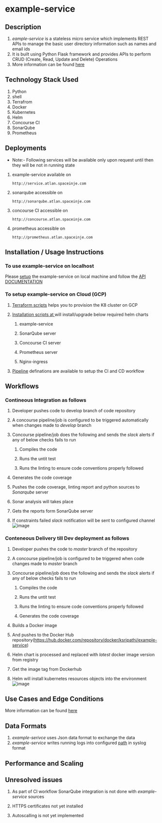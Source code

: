 # example-service
## Description
1. *eample-service* is a stateless micro service which implements REST APIs to manage the basic user directory information such as names and email ids
2. It is built using Python Flask framework and provides APIs to perform CRUD (Create, Read, Update and Delete) Operations
3. More information can be found [here](https://bitbucket.org/sripathi2610/example-service/src/master/app/)

## Technology Stack Used

   1. Python
   2. shell
   3. Terrafrom
   2. Docker
   3. Kubernetes
   4. Helm
   5. Concourse CI
   6. SonarQube
   7. Prometheus
## Deployments
* Note:- Following services will be available only upon request until then they will be not in running state

1. example-service available on

      ```
      http://service.atlan.spaceinje.com
      ```

2. sonarqube accessible on

      ```
      http://sonarqube.atlan.spaceinje.com
      ```

3. concourse CI accessible on
      ```
      http://concourse.atlan.spaceinje.com
      ```

4. prometheus accessible on

      ```
      http://prometheus.atlan.spaceinje.com
      ```

## Installation / Usage Instructions
### To use example-service on localhost
Please [setup]((https://bitbucket.org/sripathi2610/example-service/src/master/app/)) the example-service on local machine and follow the [API DOCUMENTATION](https://bitbucket.org/sripathi2610/example-service/src/master/app/)
### To setup example-service on Cloud (GCP)
 1. [Terraform scripts](https://bitbucket.org/sripathi2610/example-service/src/master/infra/) helps you to provision the K8 cluster on GCP
 2. [Installation scripts at ](https://bitbucket.org/sripathi2610/example-service/src/master/helm-chart/install-helm.sh) will install/upgrade below required helm charts
 
    1. example-service
    
    2. SonarQube server
    
    3. Concourse CI server
    
    4. Prometheus server
    
    5. Nginx-ingress
    
3. [Pipeline](https://bitbucket.org/sripathi2610/example-service/src/master/ci/) definations are available to setup the CI and CD workflow
## Workflows
### Contineous Integration as follows

1.  Developer pushes code to develop branch of code repository
2.  A concourse pipeline/job is configured to be triggered automatically when changes made to *develop* branch
3.  Concourse pipeline/job does the following and sends the *slack* alerts if any of below checks fails to run

    1.  Compiles the code
   
    2.  Runs the untit test
	
    3.  Runs the linting to ensure code conventions properly followed
	
4.  Generates the code coverage
5.  Pushes the code coverage, linting report and python sources to *Sonarqube* server
4.  Sonar analysis will takes place
5.  Gets the reports form SonarQube server
6.  If constraints failed *slack* notification will be sent to configured channel
    ![image](https://drive.google.com/uc?export=view&id=1uoyWKxPZJ123vnuwLOUYgibZyv64yMTB)

### Conteneous Delivery till Dev deployment as follows

1.  Developer pushes the code to *master* branch of the repository
2.  A concourse pipeline/job is configured to be triggered when code changes made to *master* branch
3.  Concourse pipeline/job does the following and sends the *slack* alerts  if any of below checks fails to run

    1.  Compiles the code
    
    2.  Runs the untit test
    
    3.  Runs the linting to ensure code conventions properly followed
    
    4.  Generates the code coverage
    
4.  Builds a Docker image
5.  And pushes to the Docker Hub repository(https://hub.docker.com/repository/docker/ksripathi/example-service)
6.  Helm chart is processed and replaced with *latest* docker image version from registry
7.  Get the image tag from Dockerhub
8.  Helm will install kubernetes resources objects into the environment
   ![image](https://drive.google.com/uc?export=view&id=1G3nnOxAMSXKkptQ2N8HE1SPwrd74x2vh)

## Use Cases and Edge Conditions
   More information can be found [here](https://bitbucket.org/sripathi2610/example-service/src/master/)

## Data Formats
1. *example-serivce* uses Json data format to exchange the data
2. *example-service* writes running logs into configured [path](https://bitbucket.org/sripathi2610/example-service/src/778b73d832e2eeb49ae085562e76124abae649be/app/src/config/config.py#lines-2) in syslog format

## Performance and Scaling

## Unresolved issues

   1. As part of CI workflow SonarQube integration is not done with *example-service* sources

   2. HTTPS certificates not yet installed

   3. Autoscalling is not yet implemented